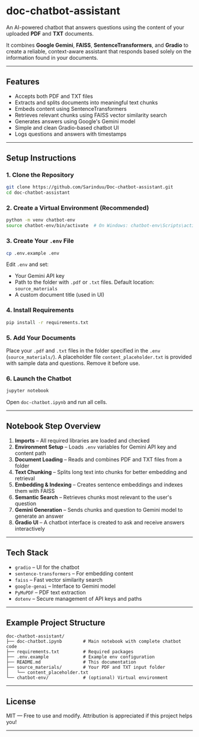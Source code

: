 # doc-chatbot-assistant

An AI-powered chatbot that answers questions using the content of your uploaded **PDF** and **TXT** documents.

It combines **Google Gemini**, **FAISS**, **SentenceTransformers**, and **Gradio** to create a reliable, context-aware assistant that responds based solely on the information found in your documents.

---

## Features

* Accepts both PDF and TXT files
* Extracts and splits documents into meaningful text chunks
* Embeds content using SentenceTransformers
* Retrieves relevant chunks using FAISS vector similarity search
* Generates answers using Google's Gemini model
* Simple and clean Gradio-based chatbot UI
* Logs questions and answers with timestamps

---

## Setup Instructions

### 1. Clone the Repository

```bash
git clone https://github.com/Sarinduu/Doc-chatbot-assistant.git
cd doc-chatbot-assistant
```

### 2. Create a Virtual Environment (Recommended)

```bash
python -m venv chatbot-env
source chatbot-env/bin/activate  # On Windows: chatbot-env\Scripts\activate
```

### 3. Create Your `.env` File

```bash
cp .env.example .env
```

Edit `.env` and set:

* Your Gemini API key
* Path to the folder with `.pdf` or `.txt` files. Default location: `source_materials`
* A custom document title (used in UI)

### 4. Install Requirements

```bash
pip install -r requirements.txt
```

### 5. Add Your Documents

Place your `.pdf` and `.txt` files in the folder specified in the `.env` (`source_materials/`). A placeholder file `content_placeholder.txt` is provided with sample data and questions. Remove it before use.

### 6. Launch the Chatbot

```bash
jupyter notebook
```

Open `doc-chatbot.ipynb` and run all cells.

---

## Notebook Step Overview

1. **Imports** – All required libraries are loaded and checked
2. **Environment Setup** – Loads `.env` variables for Gemini API key and content path
3. **Document Loading** – Reads and combines PDF and TXT files from a folder
4. **Text Chunking** – Splits long text into chunks for better embedding and retrieval
5. **Embedding & Indexing** – Creates sentence embeddings and indexes them with FAISS
6. **Semantic Search** – Retrieves chunks most relevant to the user's question
7. **Gemini Generation** – Sends chunks and question to Gemini model to generate an answer
8. **Gradio UI** – A chatbot interface is created to ask and receive answers interactively

---

## Tech Stack

* `gradio` – UI for the chatbot
* `sentence-transformers` – For embedding content
* `faiss` – Fast vector similarity search
* `google-genai` – Interface to Gemini model
* `PyMuPDF` – PDF text extraction
* `dotenv` – Secure management of API keys and paths

---

## Example Project Structure

```
doc-chatbot-assistant/
├── doc-chatbot.ipynb        # Main notebook with complete chatbot code
├── requirements.txt         # Required packages
├── .env.example             # Example env configuration
├── README.md                # This documentation
├── source_materials/        # Your PDF and TXT input folder
│   └── content_placeholder.txt
└── chatbot-env/             # (optional) Virtual environment
```

---

## License

MIT — Free to use and modify. Attribution is appreciated if this project helps you!

---
